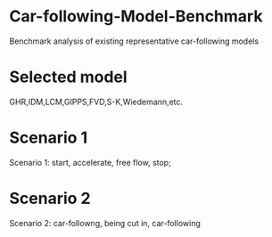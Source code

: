 # Car-following-Model-Benchmark
Benchmark analysis of existing representative car-following models

# Selected model
GHR,IDM,LCM,GIPPS,FVD,S-K,Wiedemann,etc.

# Scenario 1
Scenario 1: start, accelerate, free flow, stop;

# Scenario 2
Scenario 2: car-followng, being cut in, car-following

